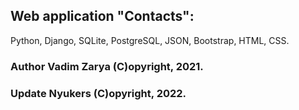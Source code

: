 ## Web application "Contacts":
Python, Django, SQLite, PostgreSQL, JSON, Bootstrap, HTML, CSS.
### Author Vadim Zarya (C)opyright, 2021.
### Update Nyukers (C)opyright, 2022.
